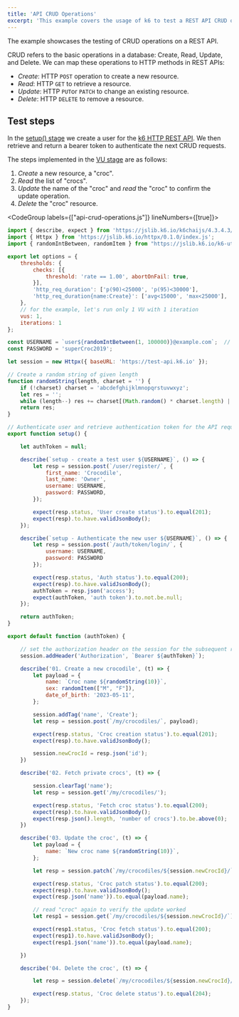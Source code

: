 ```yaml
---
title: 'API CRUD Operations'
excerpt: 'This example covers the usage of k6 to test a REST API CRUD operations.'
---
```


The example showcases the testing of CRUD operations on a REST API. 

CRUD refers to the basic operations in a database: Create, Read, Update, and Delete. We can map these operations to HTTP methods in REST APIs:

- _Create_: HTTP `POST` operation to create a new resource.
- _Read_: HTTP `GET` to retrieve a resource.
- _Update_: HTTP `PUT`or `PATCH` to change an existing resource.
- _Delete_: HTTP `DELETE` to remove a resource.

## Test steps

In the [setup() stage](/using-k6/test-lifecycle/#setup-and-teardown-stages) we create a user for the [k6 HTTP REST API](https://test-api.k6.io/). We then retrieve and return a bearer token to authenticate the next CRUD requests.

The steps implemented in the [VU stage](/using-k6/test-lifecycle/#the-vu-stage) are as follows:

1. _Create_ a new resource, a "croc".
2. _Read_ the list of "crocs".
3. _Update_ the name of the "croc" and _read_ the "croc" to confirm the update operation.
4. _Delete_ the "croc" resource.

<CodeGroup labels={["api-crud-operations.js"]} lineNumbers={[true]}>

```javascript
import { describe, expect } from 'https://jslib.k6.io/k6chaijs/4.3.4.3/index.js';
import { Httpx } from 'https://jslib.k6.io/httpx/0.1.0/index.js';
import { randomIntBetween, randomItem } from "https://jslib.k6.io/k6-utils/1.2.0/index.js";

export let options = {
    thresholds: {
        checks: [{
            threshold: 'rate == 1.00', abortOnFail: true,
        }],
        'http_req_duration': ['p(90)<25000', 'p(95)<30000'],
        'http_req_duration{name:Create}': ['avg<15000', 'max<25000'],
    },
    // for the example, let's run only 1 VU with 1 iteration
    vus: 1,
    iterations: 1
};

const USERNAME = `user${randomIntBetween(1, 100000)}@example.com`;  // Set your own email;
const PASSWORD = 'superCroc2019';

let session = new Httpx({ baseURL: 'https://test-api.k6.io' });

// Create a random string of given length
function randomString(length, charset = '') {
    if (!charset) charset = 'abcdefghijklmnopqrstuvwxyz';
    let res = '';
    while (length--) res += charset[(Math.random() * charset.length) | 0];
    return res;
}

// Authenticate user and retrieve authentication token for the API requests
export function setup() {

    let authToken = null;

    describe(`setup - create a test user ${USERNAME}`, () => {
        let resp = session.post(`/user/register/`, {
            first_name: 'Crocodile',
            last_name: 'Owner',
            username: USERNAME,
            password: PASSWORD,
        });

        expect(resp.status, 'User create status').to.equal(201);
        expect(resp).to.have.validJsonBody();
    });

    describe(`setup - Authenticate the new user ${USERNAME}`, () => {
        let resp = session.post(`/auth/token/login/`, {
            username: USERNAME,
            password: PASSWORD
        });

        expect(resp.status, 'Auth status').to.equal(200);
        expect(resp).to.have.validJsonBody();
        authToken = resp.json('access');
        expect(authToken, 'auth token').to.not.be.null;
    });

    return authToken;
}

export default function (authToken) {

    // set the authorization header on the session for the subsequent requests.
    session.addHeader('Authorization', `Bearer ${authToken}`);

    describe('01. Create a new crocodile', (t) => {
        let payload = {
            name: `Croc name ${randomString(10)}`,
            sex: randomItem(["M", "F"]),
            date_of_birth: '2023-05-11',
        };

        session.addTag('name', 'Create');
        let resp = session.post(`/my/crocodiles/`, payload);

        expect(resp.status, 'Croc creation status').to.equal(201);
        expect(resp).to.have.validJsonBody();

        session.newCrocId = resp.json('id');
    })

    describe('02. Fetch private crocs', (t) => {

        session.clearTag('name');
        let resp = session.get('/my/crocodiles/');

        expect(resp.status, 'Fetch croc status').to.equal(200);
        expect(resp).to.have.validJsonBody();
        expect(resp.json().length, 'number of crocs').to.be.above(0);
    })

    describe('03. Update the croc', (t) => {
        let payload = {
            name: `New croc name ${randomString(10)}`,
        };

        let resp = session.patch(`/my/crocodiles/${session.newCrocId}/`, payload);

        expect(resp.status, 'Croc patch status').to.equal(200);
        expect(resp).to.have.validJsonBody();
        expect(resp.json('name')).to.equal(payload.name);

        // read "croc" again to verify the update worked
        let resp1 = session.get(`/my/crocodiles/${session.newCrocId}/`);

        expect(resp1.status, 'Croc fetch status').to.equal(200);
        expect(resp1).to.have.validJsonBody();
        expect(resp1.json('name')).to.equal(payload.name);

    })

    describe('04. Delete the croc', (t) => {

        let resp = session.delete(`/my/crocodiles/${session.newCrocId}/`);

        expect(resp.status, 'Croc delete status').to.equal(204);
    });
}
```

</CodeGroup>
